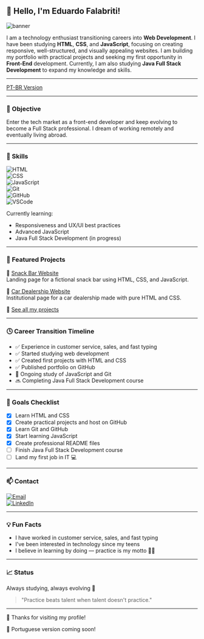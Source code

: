 ## 👋 Hello, I'm Eduardo Falabriti!

![banner](https://capsule-render.vercel.app/api?type=waving&height=250&color=gradient&text=Hello%20there!%20I'm%20Eduardo%20Falabriti&fontAlignY=40&fontAlign=50&fontSize=50&reversal=true&animation=twinkling&textBg=false)

I am a technology enthusiast transitioning careers into **Web Development**. I have been studying **HTML**, **CSS**, and **JavaScript**, focusing on creating responsive, well-structured, and visually appealing websites. I am building my portfolio with practical projects and seeking my first opportunity in **Front-End** development. Currently, I am also studying **Java Full Stack Development** to expand my knowledge and skills.

---

[PT-BR Version](PT-BR-README.md)

---
### 💼 Objective

Enter the tech market as a front-end developer and keep evolving to become a Full Stack professional. I dream of working remotely and eventually living abroad.

---

### 🧠 Skills

![HTML](https://img.shields.io/badge/HTML5-E34F26?style=for-the-badge&logo=html5&logoColor=fff)  
![CSS](https://img.shields.io/badge/CSS3-1572B6?style=for-the-badge&logo=css3&logoColor=fff)  
![JavaScript](https://img.shields.io/badge/JavaScript-F7DF1E?style=for-the-badge&logo=javascript&logoColor=000)  
![Git](https://img.shields.io/badge/Git-F05032?style=for-the-badge&logo=git&logoColor=fff)  
![GitHub](https://img.shields.io/badge/GitHub-181717?style=for-the-badge&logo=github&logoColor=fff)  
![VSCode](https://img.shields.io/badge/VSCode-007ACC?style=for-the-badge&logo=visual%20studio%20code&logoColor=fff)  

Currently learning:

- Responsiveness and UX/UI best practices  
- Advanced JavaScript  
- Java Full Stack Development (in progress)

---

### 🚀 Featured Projects

📌 [Snack Bar Website](https://github.com/zSayloon/site-lanchonete)  
Landing page for a fictional snack bar using HTML, CSS, and JavaScript.

📌 [Car Dealership Website](https://github.com/zSayloon/Site-Concession-ria)  
Institutional page for a car dealership made with pure HTML and CSS.

📌 [See all my projects](https://github.com/zSayloon?tab=repositories)

---

### 🕓 Career Transition Timeline

- ✅ Experience in customer service, sales, and fast typing  
- ✅ Started studying web development  
- ✅ Created first projects with HTML and CSS  
- ✅ Published portfolio on GitHub  
- 🔄 Ongoing study of JavaScript and Git  
- 🔜 Completing Java Full Stack Development course  

---

### 🎯 Goals Checklist

- [x] Learn HTML and CSS  
- [x] Create practical projects and host on GitHub  
- [x] Learn Git and GitHub  
- [x] Start learning JavaScript  
- [x] Create professional README files  
- [ ] Finish Java Full Stack Development course  
- [ ] Land my first job in IT 💻  

---

### 📫 Contact

[![Email](https://img.shields.io/badge/Email-eduardo.f5@outlook.com-informational?style=flat&logo=gmail&logoColor=white&color=red)](mailto:eduardo.f5@outlook.com)  
[![LinkedIn](https://img.shields.io/badge/LinkedIn-Eduardo%20Falabriti-blue?style=flat&logo=linkedin)](https://www.linkedin.com/in/eduardo-falabriti-b-ferreira-537241310/)

---

### 💡 Fun Facts

- I have worked in customer service, sales, and fast typing  
- I've been interested in technology since my teens  
- I believe in learning by doing — practice is my motto 👨‍💻

---

### 📈 Status

Always studying, always evolving 💪

> "Practice beats talent when talent doesn't practice."

---

🌟 Thanks for visiting my profile!

🔄 Portuguese version coming soon!
